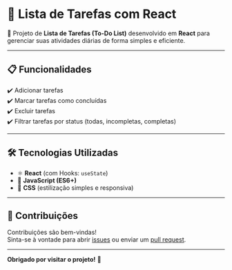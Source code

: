 # 📝 Lista de Tarefas com React

🚀 Projeto de **Lista de Tarefas (To-Do List)** desenvolvido em **React** para gerenciar suas atividades diárias de forma simples e eficiente.

---

## 📋 Funcionalidades

✔️ Adicionar tarefas  
✔️ Marcar tarefas como concluídas  
✔️ Excluir tarefas  
✔️ Filtrar tarefas por status (todas, incompletas, completas)

---

## 🛠️ Tecnologias Utilizadas

- ⚛️ **React** (com Hooks: `useState`)  
- 💛 **JavaScript (ES6+)**  
- 🎨 **CSS** (estilização simples e responsiva)

---

## 🤝 Contribuições

Contribuições são bem-vindas!  
Sinta-se à vontade para abrir [issues](https://github.com/Antonio-BNeto/lista-de-tarefas/issues) ou enviar um [pull request](https://github.com/Antonio-BNeto/lista-de-tarefas/pulls).

---

**Obrigado por visitar o projeto!** 🎉
